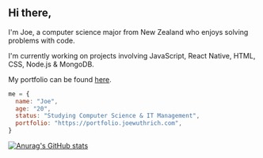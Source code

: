 ## Hi there,

I'm Joe, a computer science major from New Zealand who enjoys solving problems with code.

I'm currently working on projects involving JavaScript, React Native, HTML, CSS, Node.js & MongoDB.

My portfolio can be found [here](https://portfolio.joewuthrich.com).

```javascript
me = {
  name: "Joe",
  age: "20",
  status: "Studying Computer Science & IT Management",
  portfolio: "https://portfolio.joewuthrich.com",
}
```

[![Anurag's GitHub stats](https://github-readme-stats.vercel.app/api?username=joewuthrich&theme=dark&hide_border=true)](https://github.com/anuraghazra/github-readme-stats)

<!--
**joewuthrich/joewuthrich** is a ✨ _special_ ✨ repository because its `README.md` (this file) appears on your GitHub profile.

Here are some ideas to get you started:

- 🔭 I’m currently working on ...
- 🌱 I’m currently learning ...
- 👯 I’m looking to collaborate on ...
- 🤔 I’m looking for help with ...
- 💬 Ask me about ...
- 📫 How to reach me: ...
- 😄 Pronouns: ...
- ⚡ Fun fact: ...
-->
